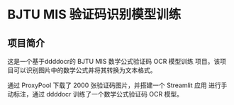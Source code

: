 # BJTU MIS 验证码识别模型训练

## 项目简介
这是一个基于ddddocr的 BJTU MIS 数学公式验证码 OCR 模型训练 项目。该项目可以识别图片中的数学公式并将其转换为文本格式。

通过 ProxyPool 下载了 2000 张验证码图片，并搭建一个 Streamlit 应用 进行手动标注，通过 ddddocr 训练了一个数学公式验证码 OCR 模型。

